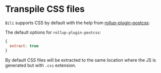 # Transpile CSS files

`Bili` supports CSS by default with the help from [rollup-plugin-postcss](https://github.com/egoist/rollup-plugin-postcss):

The default options for `rollup-plugin-postcss`:

```js
{
  extract: true
}
```

By default CSS files will be extracted to the same location where the JS is generated but with `.css` extension.
